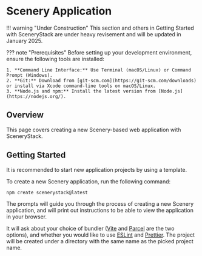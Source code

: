 # Scenery Application

!!! warning "Under Construction"
    This section and others in Getting Started with SceneryStack are under heavy revisement
    and will be updated in January 2025.

??? note "Prerequisites"
    Before setting up your development environment, ensure the following tools are installed:

    1. **Command Line Interface:** Use Terminal (macOS/Linux) or Command Prompt (Windows).
    2. **Git:** Download from [git-scm.com](https://git-scm.com/downloads) or install via Xcode command-line tools on macOS/Linux.
    3. **Node.js and npm:** Install the latest version from [Node.js](https://nodejs.org/).

## Overview

This page covers creating a new Scenery-based web application with SceneryStack.

## Getting Started

It is recommended to start new application projects by using a template.

To create a new Scenery application, run the following command:

```shell
npm create scenerystack@latest
```

The prompts will guide you through the process of creating a new Scenery application, and will print out instructions
to be able to view the application in your browser.

It will ask about your choice of bundler ([Vite](https://vite.dev/) and [Parcel](https://parceljs.org/) are the two
options), and whether you would like to use [ESLint](https://eslint.org/) and [Prettier](https://prettier.io/). The
project will be created under a directory with the same name as the picked project name.
